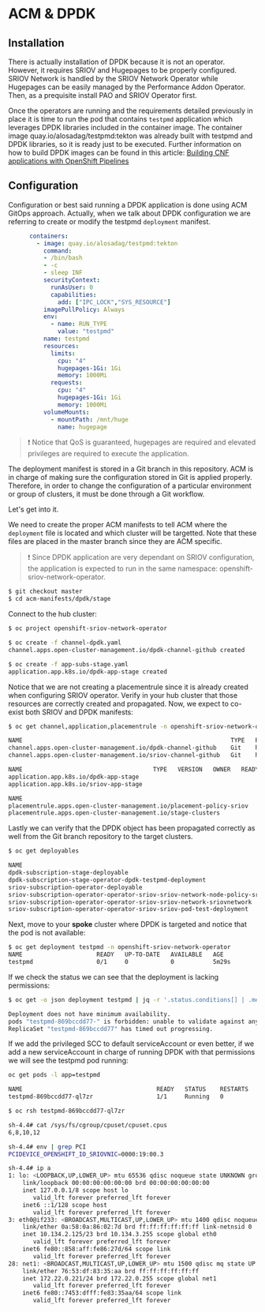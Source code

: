 # ACM & DPDK

## Installation

There is actually installation of DPDK because it is not an operator. However, it requires SRIOV and Hugepages to be properly configured. SRIOV Network is handled by the SRIOV Network Operator while Hugepages can be easily managed by the Performance Addon Operator. Then, as a prequisite install PAO and SRIOV Operator first.

Once the operators are running and the requirements detailed previously in place it is time to run the pod that contains `testpmd` application which leverages DPDK libraries included in the container image. The container image quay.io/alosadag/testpmd:tekton was already built with testpmd and DPDK libraries, so it is ready just to be executed. Further information on how to build DPDK images can be found in this article: [Building CNF applications with OpenShift Pipelines
](https://www.openshift.com/blog/building-cnf-applications-with-openshift-pipelines)

## Configuration

Configuration or best said running a DPDK application is done using ACM GitOps approach. Actually, when we talk about DPDK configuration we are referring to create or modify the testpmd `deployment` manifest.

```yaml
      containers:
        - image: quay.io/alosadag/testpmd:tekton
          command:
          - /bin/bash
          - -c
          - sleep INF
          securityContext:
            runAsUser: 0
            capabilities:
              add: ["IPC_LOCK","SYS_RESOURCE"]
          imagePullPolicy: Always
          env:
            - name: RUN_TYPE
              value: "testpmd"
          name: testpmd
          resources:
            limits:
              cpu: "4"
              hugepages-1Gi: 1Gi
              memory: 1000Mi
            requests:
              cpu: "4"
              hugepages-1Gi: 1Gi
              memory: 1000Mi
          volumeMounts:
            - mountPath: /mnt/huge
              name: hugepage
```

> :exclamation: Notice that QoS is guaranteed, hugepages are required and elevated privileges are required to execute the application.


The deployment manifest is stored in a Git branch in this repository. ACM is in charge of making sure the configuration stored in Git is applied properly. Therefore, in order to change the configuration of a particular environment or group of clusters, it must be done through a Git workflow.

Let's get into it.

We need to create the proper ACM manifests to tell ACM where the `deployment` file is located and which cluster will be targetted. Note that these files are placed in the master branch since they are ACM specific.

> :exclamation: Since DPDK application are very dependant on SRIOV configuration, the application is expected to run in the same namespace: openshift-sriov-network-operator.

```sh
$ git checkout master
$ cd acm-manifests/dpdk/stage
```
Connect to the hub cluster:

```sh
$ oc project openshift-sriov-network-operator

$ oc create -f channel-dpdk.yaml 
channel.apps.open-cluster-management.io/dpdk-channel-github created

$ oc create -f app-subs-stage.yaml 
application.app.k8s.io/dpdk-app-stage created
```

Notice that we are not creating a placementrule since it is already created when configuring SRIOV operator. Verify in your hub cluster that those resources are correctly created and propagated. Now, we expect to co-exist both SRIOV and DPDK manifests:

```sh
$ oc get channel,application,placementrule -n openshift-sriov-network-operator

NAME                                                           TYPE   PATHNAME                                       AGE
channel.apps.open-cluster-management.io/dpdk-channel-github    Git    https://github.com/alosadagrande/acm-cnf.git   107s
channel.apps.open-cluster-management.io/sriov-channel-github   Git    https://github.com/alosadagrande/acm-cnf.git   11d

NAME                                     TYPE   VERSION   OWNER   READY   AGE
application.app.k8s.io/dpdk-app-stage                                     103s
application.app.k8s.io/sriov-app-stage                                    11d

NAME                                                                   AGE   REPLICAS
placementrule.apps.open-cluster-management.io/placement-policy-sriov   81m   
placementrule.apps.open-cluster-management.io/stage-clusters           11d   
```

Lastly we can verify that the DPDK object has been propagated correctly as well from the Git branch repository to the target clusters.

```sh
$ oc get deployables 

NAME                                                                     TEMPLATE-KIND            TEMPLATE-APIVERSION                  AGE    STATUS
dpdk-subscription-stage-deployable                                       Subscription             apps.open-cluster-management.io/v1   4m6s   Propagated
dpdk-subscription-stage-operator-dpdk-testpmd-deployment                  Deployment               apps/v1                              4m6s   
sriov-subscription-operator-deployable                                                        Subscription             apps.open-cluster-management.io/v1   11d    Propagated
sriov-subscription-operator-operator-sriov-sriov-network-node-policy-sriovnetworknodepolicy   SriovNetworkNodePolicy   sriovnetwork.openshift.io/v1         11d    
sriov-subscription-operator-operator-sriov-sriov-network-sriovnetwork                         SriovNetwork             sriovnetwork.openshift.io/v1         11d    
sriov-subscription-operator-operator-sriov-sriov-pod-test-deployment                          Deployment               apps/v1                              11d   
```

Next, move to your **spoke** cluster where DPDK is targeted and notice that the pod is not available:

```sh
$ oc get deployment testpmd -n openshift-sriov-network-operator
NAME                     READY   UP-TO-DATE   AVAILABLE   AGE
testpmd                  0/1     0            0           5m29s
```
If we check the status we can see that the deployment is lacking permissions:

```sh
$ oc get -o json deployment testpmd | jq -r '.status.conditions[] | .message'

Deployment does not have minimum availability.
pods "testpmd-869bccdd77-" is forbidden: unable to validate against any security context constraint: [spec.containers[0].securityContext.runAsUser: Invalid value: 0: must be in the ranges: [1000650000, 1000659999] spec.containers[0].securityContext.capabilities.add: Invalid value: "IPC_LOCK": capability may not be added spec.containers[0].securityContext.capabilities.add: Invalid value: "SYS_RESOURCE": capability may not be added]
ReplicaSet "testpmd-869bccdd77" has timed out progressing.
```

If we add the privileged SCC to default serviceAccount or even better, if we add a new serviceAccount in charge of running DPDK with that permissions we will see the testpmd pod running:



```sh
oc get pods -l app=testpmd

NAME                                      READY   STATUS    RESTARTS   AGE
testpmd-869bccdd77-ql7zr                  1/1     Running   0          5m1s

$ oc rsh testpmd-869bccdd77-ql7zr 

sh-4.4# cat /sys/fs/cgroup/cpuset/cpuset.cpus
6,8,10,12

sh-4.4# env | grep PCI
PCIDEVICE_OPENSHIFT_IO_SRIOVNIC=0000:19:00.3

sh-4.4# ip a
1: lo: <LOOPBACK,UP,LOWER_UP> mtu 65536 qdisc noqueue state UNKNOWN group default qlen 1000
    link/loopback 00:00:00:00:00:00 brd 00:00:00:00:00:00
    inet 127.0.0.1/8 scope host lo
       valid_lft forever preferred_lft forever
    inet6 ::1/128 scope host 
       valid_lft forever preferred_lft forever
3: eth0@if233: <BROADCAST,MULTICAST,UP,LOWER_UP> mtu 1400 qdisc noqueue state UP group default 
    link/ether 0a:58:0a:86:02:7d brd ff:ff:ff:ff:ff:ff link-netnsid 0
    inet 10.134.2.125/23 brd 10.134.3.255 scope global eth0
       valid_lft forever preferred_lft forever
    inet6 fe80::858:aff:fe86:27d/64 scope link 
       valid_lft forever preferred_lft forever
28: net1: <BROADCAST,MULTICAST,UP,LOWER_UP> mtu 1500 qdisc mq state UP group default qlen 1000
    link/ether 76:53:df:83:35:aa brd ff:ff:ff:ff:ff:ff
    inet 172.22.0.221/24 brd 172.22.0.255 scope global net1
       valid_lft forever preferred_lft forever
    inet6 fe80::7453:dfff:fe83:35aa/64 scope link 
       valid_lft forever preferred_lft forever
```







